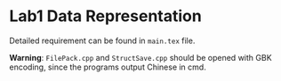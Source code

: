 # Lab1 Data Representation

Detailed requirement can be found in `main.tex` file.

**Warning**: `FilePack.cpp` and `StructSave.cpp` should be opened with GBK encoding, since the programs output Chinese in cmd.